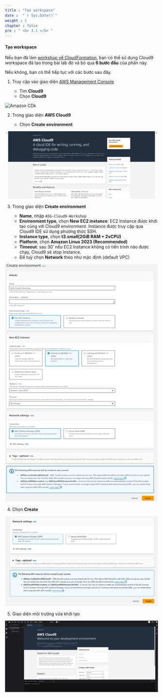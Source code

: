 ```yaml
---
title : "Tạo workspace"
date :  "`r Sys.Date()`" 
weight : 1
chapter : false
pre : " <b> 3.1 </b> "
---
```


#### Tạo workspace
Nếu bạn đã làm [workshop về CloudFormation](https://000037.awsstudygroup.com/vi/1-introduce/), bạn có thể sử dụng Cloud9 workspace đã tạo trong bài lab đó và bỏ qua **6 bước đầu** của phần này.

Nếu không, bạn có thể tiếp tục với các bước sau đây.


1. Truy cập vào giao diện [AWS Management Console](https://aws.amazon.com/console/)

   - Tìm **Cloud9**
   - Chọn **Cloud9**

![Amazon CDk](/images/2/0001.png?featherlight=false&width=90pc)

2. Trong giao diện **AWS Cloud9**

   - Chọn **Create environment**

![alt text](image.png)

3. Trong giao diện **Create environment**

   - **Name**, nhập `ASG-Cloud9-Workshop`
   - **Environment type**, chọn **New EC2 instance**: EC2 Instance được khởi tạo cùng với Cloud9 environment. Instance được truy cập qua Cloud9 IDE sử dụng phương thức SSH. 
   - **Instance type**, chọn **t3.small(2GiB RAM + 2vCPU)**
   - **Platform**, chọn **Amazon Linux 2023 (Recommended)**
   - **Timeout**: sau 30’ nếu EC2 Instance không có tiến trình nào được chạy, Cloud9 sẽ stop Instance.
   - Để tuỳ chọn **Network** theo như mặc định (default VPC)

![alt text](image-1.png)

4. Chọn **Create**

![alt text](image-2.png)

5. Giao diện môi trường vừa khởi tạo

![alt text](image-3.png)
